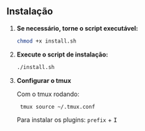 ## Instalação

1.  **Se necessário, torne o script executável:**
    ```bash
    chmod +x install.sh
    ```

2.  **Execute o script de instalação:**
    ```bash
    ./install.sh
    ```
3. **Configurar o tmux**
   
   Com o tmux rodando:
   ```bash
    tmux source ~/.tmux.conf
    ```
   Para instalar os plugins: `prefix` + <kbd>I</kbd>
